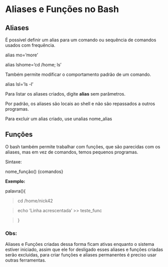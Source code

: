 # Aliases e Funções no Bash

## Aliases

É possível definir um alias para um comando ou sequência de comandos usados com frequência.

alias mo=’more’

alias lshome=’cd /home; ls’

Também permite modificar o comportamento padrão de um comando.

alias lsl=’ls -l’

Para listar os aliases criados, digite **alias** sem parâmetros.

Por padrão, os aliases são locais ao shell e não são repassados a outros programas.

Para excluir um alias criado, use unalias nome_alias

## Funções

O bash também permite trabalhar com funções, que são parecidas com os aliases, mas em vez de comandos, temos pequenos programas.

Sintaxe:

nome_função() {comandos}

**Exemplo:**

palavra(){

>cd /home/nick42

>echo ‘Linha acrescentada’ >> teste_func

>}

### Obs:

Aliases e Funções criadas dessa forma ficam ativas enquanto o sistema estiver iniciado, assim que ele for desligado esses aliases e funções criadas serão excluidas, para criar funções e aliases permanentes é preciso usar outras ferramentas.